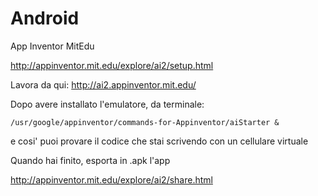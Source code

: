 # Android

App Inventor MitEdu

http://appinventor.mit.edu/explore/ai2/setup.html

Lavora da qui:
http://ai2.appinventor.mit.edu/

Dopo avere installato l'emulatore, da terminale:
```
/usr/google/appinventor/commands-for-Appinventor/aiStarter &
```
e cosi' puoi provare il codice che stai scrivendo con un cellulare virtuale


Quando hai finito, esporta in .apk l'app

http://appinventor.mit.edu/explore/ai2/share.html
